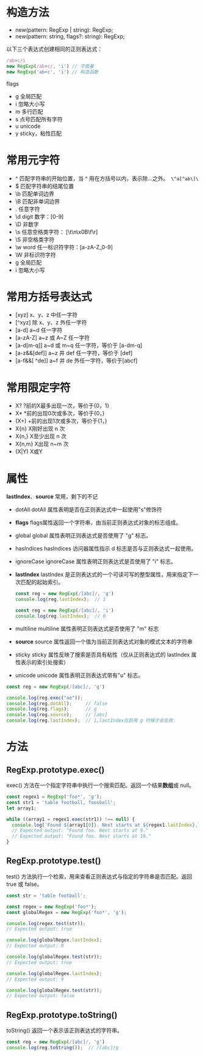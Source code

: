 # 构造方法

- new(pattern: RegExp | string): RegExp;
- new(pattern: string, flags?: string): RegExp;

以下三个表达式创建相同的正则表达式：

```javascript
/ab+c/i
new RegExp(/ab+c/, 'i') // 字面量
new RegExp('ab+c', 'i') // 构造函数
```

flags

- g            全局匹配
- i             忽略大小写
- m          多行匹配
- s            点号匹配所有字符
- u            unicode
- y            sticky，粘性匹配



# 常用元字符

- ^          匹配字符串的开始位置，当 ^ 用在方括号以内，表示除…之外。` \^a[^ab\]\`
- $          匹配字符串的结尾位置
- \b        匹配单词边界
- \B        匹配非单词边界
- .           任意字符
- \d         digit 数字：[0-9]
- \D         非数字
- \s          任意空格类字符： [\t\n\x0B\f\r]
- \S          非空格类字符
- \w         word 任一标识符字符：[a-zA-Z_0-9]
- \W        非标识符字符
- g           全局匹配
- i            忽略大小写



# 常用方括号表达式

- [xyz]                       x、y、z 中任一字符
- [^xyz]                     除 x、y、z 外任一字符
- [a-d]                       a~d 任一字符
- [a-zA-Z]                 a~z 或 A~Z 任一字符
- [a-d[m-q]]            a~d 或 m~q 任一字符，等价于 [a-dm-q]
- [a-z&&[def]]        a~z 并 def 任一字符，等价于 [def]
- [a-f&&[ ^de]]       a~f 并 de 外任一字符，等价于[abcf]



# 常用限定字符

- X?                    ?前的X最多出现一次，等价于{0，1}
- X*                   *前的出现0次或多次，等价于{0，}
- (X+)                 +前的出现1次或多次，等价于{1，}
- X{n}                X刚好出现 n 次
- X{n,}               X至少出现 n 次
- X{n,m}           X出现 n~m 次
- (X|Y)               X或Y



# 属性

**lastIndex**、**source** 常用，剩下的不记

- dotAll                         dotAll 属性表明是否在正则表达式中一起使用"s"修饰符

- **flags**                           flags属性返回一个字符串，由当前正则表达式对象的标志组成。

- global                         global 属性表明正则表达式是否使用了 "g" 标志。

- hasIndices                 hasIndices 访问器属性指示 d 标志是否与正则表达式一起使用。

- ignoreCase                ignoreCase 属性表明正则表达式是否使用了 "i" 标志。 

- **lastIndex**                  lastIndex 是正则表达式的一个可读可写的整型属性，用来指定下一次匹配的起始索引。

  ```javascript
  const reg = new RegExp(/[abc]/, 'g')
  console.log(reg.lastIndex);  // 1
  
  const reg = new RegExp(/[abc]/, 'i')
  console.log(reg.lastIndex);  // 0
  ```

- multiline                    multiline 属性表明正则表达式是否使用了 "m" 标志
- **source**                       source 属性返回一个值为当前正则表达式对象的模式文本的字符串
- sticky                         sticky 属性反映了搜索是否具有粘性（仅从正则表达式的 lastIndex 属性表示的索引处搜索）
- unicode                     unicode 属性表明正则表达式带有"u" 标志。

```javascript
const reg = new RegExp(/[abc]/, 'g')

console.log(reg.exec("ae")); 
console.log(reg.dotAll);     // false
console.log(reg.flags);      // g
console.log(reg.source);     // [abc]
console.log(reg.lastIndex);  // 1,lastIndex在启用 g 时候才会生效
```





# 方法

## RegExp.prototype.exec()

exec() 方法在一个指定字符串中执行一个搜索匹配。返回一个结果**数组**或 null。

```javascript
const regex1 = RegExp('foo*', 'g');
const str1 = 'table football, foosball';
let array1;

while ((array1 = regex1.exec(str1)) !== null) {
  console.log(`Found ${array1[0]}. Next starts at ${regex1.lastIndex}.`);
  // Expected output: "Found foo. Next starts at 9."
  // Expected output: "Found foo. Next starts at 19."
}
```



## RegExp.prototype.test()

test() 方法执行一个检索，用来查看正则表达式与指定的字符串是否匹配。返回 true 或 false。

```javascript
const str = 'table football';

const regex = new RegExp('foo*');
const globalRegex = new RegExp('foo*', 'g');

console.log(regex.test(str));
// Expected output: true

console.log(globalRegex.lastIndex);
// Expected output: 0

console.log(globalRegex.test(str));
// Expected output: true

console.log(globalRegex.lastIndex);
// Expected output: 9

console.log(globalRegex.test(str));
// Expected output: false
```



## RegExp.prototype.toString()

toString() 返回一个表示该正则表达式的字符串。

```javascript
const reg = new RegExp(/[abc]/, 'g')
console.log(reg.toString());  // /[abc]/g
```


